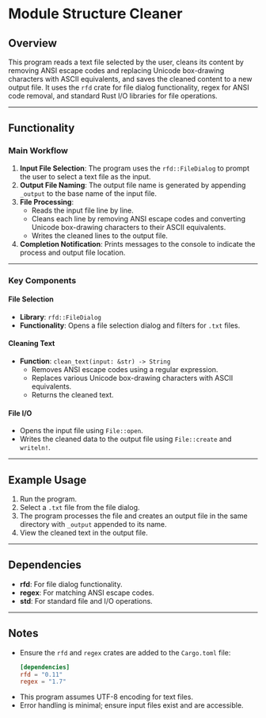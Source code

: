 # Module Structure Cleaner 

## Overview
This program reads a text file selected by the user, cleans its content by removing ANSI escape codes and replacing Unicode box-drawing characters with ASCII equivalents, and saves the cleaned content to a new output file. It uses the `rfd` crate for file dialog functionality, regex for ANSI code removal, and standard Rust I/O libraries for file operations.

---

## Functionality

### Main Workflow
1. **Input File Selection**: The program uses the `rfd::FileDialog` to prompt the user to select a text file as the input.
2. **Output File Naming**: The output file name is generated by appending `_output` to the base name of the input file.
3. **File Processing**:
   - Reads the input file line by line.
   - Cleans each line by removing ANSI escape codes and converting Unicode box-drawing characters to their ASCII equivalents.
   - Writes the cleaned lines to the output file.
4. **Completion Notification**: Prints messages to the console to indicate the process and output file location.

---

### Key Components

#### File Selection
- **Library**: `rfd::FileDialog`
- **Functionality**: Opens a file selection dialog and filters for `.txt` files.

#### Cleaning Text
- **Function**: `clean_text(input: &str) -> String`
  - Removes ANSI escape codes using a regular expression.
  - Replaces various Unicode box-drawing characters with ASCII equivalents.
  - Returns the cleaned text.

#### File I/O
- Opens the input file using `File::open`.
- Writes the cleaned data to the output file using `File::create` and `writeln!`.

---

## Example Usage

1. Run the program.
2. Select a `.txt` file from the file dialog.
3. The program processes the file and creates an output file in the same directory with `_output` appended to its name.
4. View the cleaned text in the output file.

---

## Dependencies
- **rfd**: For file dialog functionality.
- **regex**: For matching ANSI escape codes.
- **std**: For standard file and I/O operations.

---

## Notes
- Ensure the `rfd` and `regex` crates are added to the `Cargo.toml` file:
  ```toml
  [dependencies]
  rfd = "0.11"
  regex = "1.7"
  ```
- This program assumes UTF-8 encoding for text files.
- Error handling is minimal; ensure input files exist and are accessible.
